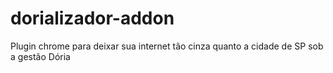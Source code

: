 # dorializador-addon
Plugin chrome para deixar sua internet tão cinza quanto a cidade de SP sob a gestão Dória
